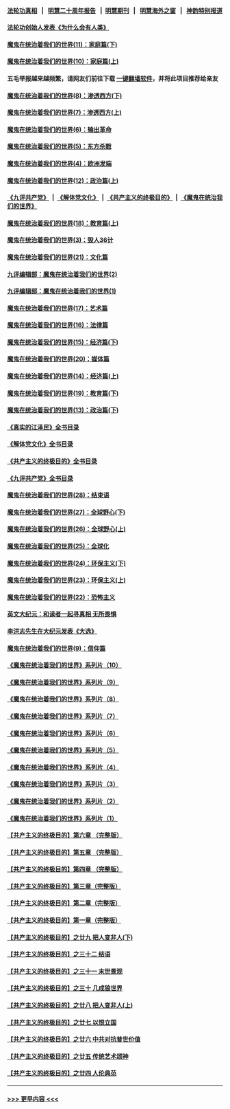 #### [法轮功真相](https://github.com/gfw-breaker/truth/blob/master/README.md?t=0) &nbsp;&nbsp;|&nbsp;&nbsp; [明慧二十周年报告](https://github.com/gfw-breaker/mh-reports/blob/master/README.md?t=0) &nbsp;&nbsp;|&nbsp;&nbsp;[明慧期刊](https://github.com/gfw-breaker/mh-qikan) &nbsp;&nbsp;|&nbsp;&nbsp; [明慧海外之窗](https://github.com/gfw-breaker/mh-news/blob/master/README.md?t=0) &nbsp;&nbsp;|&nbsp;&nbsp; [神韵特别报道](https://github.com/gfw-breaker/mh-news/blob/master/shenyun.md?t=0)
#### [法轮功创始人发表《为什么会有人类》](../pages/nsc422/n13912117.md?t=03080643) 
#### [魔鬼在统治着我们的世界(11)：家庭篇(下)](../pages/nsc422/n10440961.md?t=03080643) 
#### [魔鬼在统治着我们的世界(10)：家庭篇(上)](../pages/nsc422/n10435448.md?t=03080643) 
#### 五毛举报越来越频繁，请网友们前往下载 [一键翻墙软件](https://github.com/gfw-breaker/ssr-accounts)，并将此项目推荐给亲友
#### [魔鬼在统治着我们的世界(8)：渗透西方(下)](../pages/nsc422/n10429603.md?t=03080643) 
#### [魔鬼在统治着我们的世界(7)：渗透西方(上)](../pages/nsc422/n10426013.md?t=03080643) 
#### [魔鬼在统治着我们的世界(6)：输出革命](../pages/nsc422/n10421536.md?t=03080643) 
#### [魔鬼在统治着我们的世界(5)：东方杀戮](../pages/nsc422/n10417707.md?t=03080643) 
#### [魔鬼在统治着我们的世界(4)：欧洲发端](../pages/nsc422/n10414890.md?t=03080643) 
#### [魔鬼在统治着我们的世界(12)：政治篇(上)](../pages/nsc422/n10444576.md?t=03080643) 
#### [《九评共产党》](https://github.com/begood0513/9ping.md/blob/master/README.md) &nbsp;|&nbsp; [《解体党文化》](../../../../jtdwh.md/blob/master/README.md)  &nbsp;|&nbsp; [《共产主义的终极目的》](../../../../gczydzjmd.md/blob/master/README.md) &nbsp;|&nbsp; [《魔鬼在统治我们的世界》](../../../../mgztzwmdsj.md/blob/master/README.md) 
#### [魔鬼在统治着我们的世界(18)：教育篇(上)](../pages/nsc422/n10526970.md?t=03080643) 
#### [魔鬼在统治着我们的世界(3)：毁人36计](../pages/nsc422/n10411583.md?t=03080643) 
#### [魔鬼在统治着我们的世界(21)：文化篇](../pages/nsc422/n10597706.md?t=03080643) 
#### [九评编辑部：魔鬼在统治着我们的世界(2)](../pages/nsc422/n10410036.md?t=03080643) 
#### [九评编辑部：魔鬼在统治着我们的世界(1)](../pages/nsc422/n10406825.md?t=03080643) 
#### [魔鬼在统治着我们的世界(17)：艺术篇](../pages/nsc422/n10499093.md?t=03080643) 
#### [魔鬼在统治着我们的世界(16)：法律篇](../pages/nsc422/n10485969.md?t=03080643) 
#### [魔鬼在统治着我们的世界(15)：经济篇(下)](../pages/nsc422/n10469975.md?t=03080643) 
#### [魔鬼在统治着我们的世界(20)：媒体篇](../pages/nsc422/n10586579.md?t=03080643) 
#### [魔鬼在统治着我们的世界(14)：经济篇(上)](../pages/nsc422/n10457370.md?t=03080643) 
#### [魔鬼在统治着我们的世界(19)：教育篇(下)](../pages/nsc422/n10564808.md?t=03080643) 
#### [魔鬼在统治着我们的世界(13)：政治篇(下)](../pages/nsc422/n10448270.md?t=03080643) 
#### [《真实的江泽民》全书目录](../pages/nsc422/n13721399.md?t=03080643) 
#### [《解体党文化》全书目录](../pages/nsc422/n13721157.md?t=03080643) 
#### [《共产主义的终极目的》全书目录](../pages/nsc422/n13721048.md?t=03080643) 
#### [《九评共产党》全书目录](../pages/nsc422/n13708085.md?t=03080643) 
#### [魔鬼在统治着我们的世界(28)：结束语](../pages/nsc422/n10936246.md?t=03080643) 
#### [魔鬼在统治着我们的世界(27)：全球野心(下)](../pages/nsc422/n10928319.md?t=03080643) 
#### [魔鬼在统治着我们的世界(26)：全球野心(上)](../pages/nsc422/n10900318.md?t=03080643) 
#### [魔鬼在统治着我们的世界(25)：全球化](../pages/nsc422/n10788205.md?t=03080643) 
#### [魔鬼在统治着我们的世界(24)：环保主义(下)](../pages/nsc422/n10695307.md?t=03080643) 
#### [魔鬼在统治着我们的世界(23)：环保主义(上)](../pages/nsc422/n10688613.md?t=03080643) 
#### [魔鬼在统治着我们的世界(22)：恐怖主义](../pages/nsc422/n10614727.md?t=03080643) 
#### [英文大纪元：和读者一起寻真相 无所畏惧](../pages/nsc422/n12542027.md?t=03080643) 
#### [李洪志先生在大纪元发表《大选》](../pages/nsc422/n12534746.md?t=03080643) 
#### [魔鬼在统治着我们的世界(9)：信仰篇](../pages/nsc422/n10432159.md?t=03080643) 
#### [《魔鬼在统治着我们的世界》系列片（10）](../pages/nsc422/n12292670.md?t=03080643) 
#### [《魔鬼在统治着我们的世界》系列片（9）](../pages/nsc422/n12290859.md?t=03080643) 
#### [《魔鬼在统治着我们的世界》系列片（8）](../pages/nsc422/n12287445.md?t=03080643) 
#### [《魔鬼在统治着我们的世界》系列片（7）](../pages/nsc422/n12283425.md?t=03080643) 
#### [《魔鬼在统治着我们的世界》系列片（6）](../pages/nsc422/n12282314.md?t=03080643) 
#### [《魔鬼在统治着我们的世界》系列片（5）](../pages/nsc422/n12281419.md?t=03080643) 
#### [《魔鬼在统治着我们的世界》系列片（4）](../pages/nsc422/n12274024.md?t=03080643) 
#### [《魔鬼在统治着我们的世界》系列片（3）](../pages/nsc422/n12271322.md?t=03080643) 
#### [《魔鬼在统治着我们的世界》系列片（2）](../pages/nsc422/n12269049.md?t=03080643) 
#### [《魔鬼在统治着我们的世界》系列片（1）](../pages/nsc422/n12267575.md?t=03080643) 
#### [【共产主义的终极目的】第六章 （完整版）](../pages/nsc422/n11428913.md?t=03080643) 
#### [【共产主义的终极目的】第五章 （完整版）](../pages/nsc422/n11428912.md?t=03080643) 
#### [【共产主义的终极目的】第四章 （完整版）](../pages/nsc422/n11428907.md?t=03080643) 
#### [【共产主义的终极目的】第三章（完整版）](../pages/nsc422/n11428848.md?t=03080643) 
#### [【共产主义的终极目的】第二章（完整版）](../pages/nsc422/n11428831.md?t=03080643) 
#### [【共产主义的终极目的】第一章（完整版）](../pages/nsc422/n11417651.md?t=03080643) 
#### [【共产主义的终极目的】之廿九 把人变非人(下)](../pages/nsc422/n11344140.md?t=03080643) 
#### [【共产主义的终极目的】之三十二 结语](../pages/nsc422/n11360535.md?t=03080643) 
#### [【共产主义的终极目的】之三十一 末世景观](../pages/nsc422/n11351129.md?t=03080643) 
#### [【共产主义的终极目的】之三十 几成狼世界](../pages/nsc422/n11348280.md?t=03080643) 
#### [【共产主义的终极目的】之廿八 把人变非人(上)](../pages/nsc422/n11340492.md?t=03080643) 
#### [【共产主义的终极目的】之廿七 以恨立国](../pages/nsc422/n11336944.md?t=03080643) 
#### [【共产主义的终极目的】之廿六 中共对抗普世价值](../pages/nsc422/n11324785.md?t=03080643) 
#### [【共产主义的终极目的】之廿五 传统艺术颂神](../pages/nsc422/n11296396.md?t=03080643) 
#### [【共产主义的终极目的】之廿四 人伦典范](../pages/nsc422/n11296397.md?t=03080643) 

----
#### [ >>> 更早内容 <<< ](../indexes/nsc422-earlier.md)
